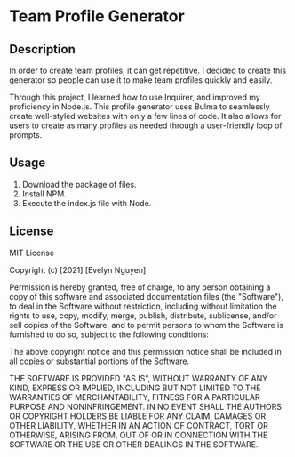 # Team Profile Generator

## Description
In order to create team profiles, it can get repetitive. I decided to create this generator so people can use it to make team profiles quickly and easily.   

Through this project, I learned how to use Inquirer, and improved my proficiency in Node.js. This profile generator uses Bulma to seamlessly create well-styled websites with only a few lines of code. It also allows for users to create as many profiles as needed through a user-friendly loop of prompts.


## Usage
1. Download the package of files.
2. Install NPM.
3. Execute the index.js file with Node. 


## License
MIT License

Copyright (c) [2021] [Evelyn Nguyen]

Permission is hereby granted, free of charge, to any person obtaining a copy
of this software and associated documentation files (the "Software"), to deal
in the Software without restriction, including without limitation the rights
to use, copy, modify, merge, publish, distribute, sublicense, and/or sell
copies of the Software, and to permit persons to whom the Software is
furnished to do so, subject to the following conditions:

The above copyright notice and this permission notice shall be included in all
copies or substantial portions of the Software.

THE SOFTWARE IS PROVIDED "AS IS", WITHOUT WARRANTY OF ANY KIND, EXPRESS OR
IMPLIED, INCLUDING BUT NOT LIMITED TO THE WARRANTIES OF MERCHANTABILITY,
FITNESS FOR A PARTICULAR PURPOSE AND NONINFRINGEMENT. IN NO EVENT SHALL THE
AUTHORS OR COPYRIGHT HOLDERS BE LIABLE FOR ANY CLAIM, DAMAGES OR OTHER
LIABILITY, WHETHER IN AN ACTION OF CONTRACT, TORT OR OTHERWISE, ARISING FROM,
OUT OF OR IN CONNECTION WITH THE SOFTWARE OR THE USE OR OTHER DEALINGS IN THE
SOFTWARE.

